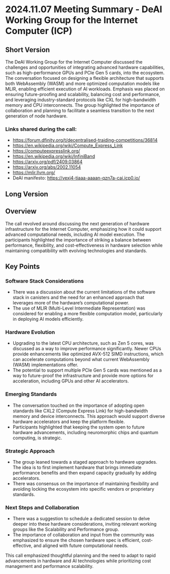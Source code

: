 # 2024.11.07 Meeting Summary - DeAI Working Group for the Internet Computer (ICP)

## Short Version
The DeAI Working Group for the Internet Computer discussed the challenges and opportunities of integrating advanced hardware capabilities, such as high-performance GPUs and PCIe Gen 5 cards, into the ecosystem. The conversation focused on designing a flexible architecture that supports both WebAssembly (WASM) and more optimized computation models like MLIR, enabling efficient execution of AI workloads. Emphasis was placed on ensuring future-proofing and scalability, balancing cost and performance, and leveraging industry-standard protocols like CXL for high-bandwidth memory and CPU interconnects. The group highlighted the importance of collaboration and planning to facilitate a seamless transition to the next generation of node hardware.

### Links shared during the call:
* https://forum.dfinity.org/t/decentralised-traiding-competitions/36814
* https://en.wikipedia.org/wiki/Compute_Express_Link
* https://computeexpresslink.org/ 
* https://en.wikipedia.org/wiki/InfiniBand
* https://arxiv.org/pdf/2409.03864
* https://arxiv.org/abs/2002.11054
* https://mlir.llvm.org/ 
* DeAI manifesto: https://vexj4-tiaaa-aaaan-qzn7a-cai.icp0.io/

## Long Version
## Overview
The call revolved around discussing the next generation of hardware infrastructure for the Internet Computer, emphasizing how it could support advanced computational needs, including AI model execution. The participants highlighted the importance of striking a balance between performance, flexibility, and cost-effectiveness in hardware selection while maintaining compatibility with evolving technologies and standards.

## Key Points

### Software Stack Considerations
- There was a discussion about the current limitations of the software stack in canisters and the need for an enhanced approach that leverages more of the hardware’s computational power.
- The use of MLIR (Multi-Level Intermediate Representation) was considered for enabling a more flexible computation model, particularly in deploying AI models efficiently.

### Hardware Evolution
- Upgrading to the latest CPU architecture, such as Zen 5 cores, was discussed as a way to improve performance significantly. Newer CPUs provide enhancements like optimized AVX-512 SIMD instructions, which can accelerate computations beyond what current WebAssembly (WASM) implementations offer.
- The potential to support multiple PCIe Gen 5 cards was mentioned as a way to future-proof the infrastructure and provide more options for acceleration, including GPUs and other AI accelerators.

### Emerging Standards
- The conversation touched on the importance of adopting open standards like CXL2 (Compute Express Link) for high-bandwidth memory and device interconnects. This approach would support diverse hardware accelerators and keep the platform flexible.
- Participants highlighted that keeping the system open to future hardware advancements, including neuromorphic chips and quantum computing, is strategic.

### Strategic Approach
- The group leaned towards a staged approach to hardware upgrades. The idea is to first implement hardware that brings immediate performance benefits and then expand capacity gradually by adding accelerators.
- There was consensus on the importance of maintaining flexibility and avoiding locking the ecosystem into specific vendors or proprietary standards.

### Next Steps and Collaboration
- There was a suggestion to schedule a dedicated session to delve deeper into these hardware considerations, inviting relevant working groups like the Scalability and Performance group.
- The importance of collaboration and input from the community was emphasized to ensure the chosen hardware spec is efficient, cost-effective, and aligned with future computational needs.

This call emphasized thoughtful planning and the need to adapt to rapid advancements in hardware and AI technologies while prioritizing cost management and performance scalability.
